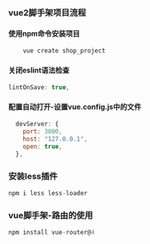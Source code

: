 ### vue2脚手架项目流程
#### 使用npm命令安装项目
```js
    vue create shop_project
```
#### 关闭eslint语法检查
```js
lintOnSave: true,
```
#### 配置自动打开-设置vue.config.js中的文件
```js
  devServer: {
    port: 3000,
    host: "127.0.0.1",
    open: true,
  },
```
### 安装less插件
```js
npm i less less-loader
```
### vue脚手架-路由的使用
```js
npm install vue-router@4
```
